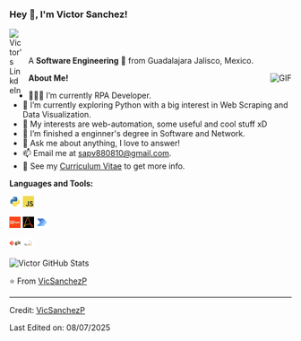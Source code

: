 
<h3 title="hehehe"> Hey 👋, I'm Victor Sanchez!</h3>

<a href="https://www.linkedin.com/in/victor-daniel-sanchez-parga-a53150196">
  <img align="left" alt="Victor's LinkdeIn" width="24px" src="https://cdn.jsdelivr.net/npm/simple-icons@v3/icons/linkedin.svg" style="margin-right: 10px;", color="blue"/>
</a>


<br />
<br />

A **Software Engineering** 🚀 from Guadalajara Jalisco, Mexico.

  <img align="right" alt="GIF" src="https://i.pinimg.com/originals/e4/26/70/e426702edf874b181aced1e2fa5c6cde.gif" />

**About Me!**

- 👨🏽‍💻 I’m currently RPA Developer.
- 🌱 I’m currently exploring Python with a big interest in Web Scraping and Data Visualization. 
- 🤔 My interests are web-automation, some useful and cool stuff xD
- 💼 I’m finished a enginner's degree in Software and Network.
- 💬 Ask me about anything, I love to answer!
- 📫 Email me at [sapv880810@gmail.com](mailto:sapv880810@gmail.com).
- 📝 See my [Curriculum Vitae](https://drive.google.com/file/d/1fJyI8uBtTcd2j9VOeIhXKJ70Spy-CX7m/view?usp=drive_link) to get more info.


**Languages and Tools:**  

<code><img height="20" src="https://raw.githubusercontent.com/github/explore/80688e429a7d4ef2fca1e82350fe8e3517d3494d/topics/python/python.png"></code>
<code><img height="20" src="https://raw.githubusercontent.com/github/explore/80688e429a7d4ef2fca1e82350fe8e3517d3494d/topics/javascript/javascript.png"></code>

<code><img height="20" src="icons/uipath.jpg"></code>
<code><img height="20" src="icons/AutomatioA.png"></code>
<code><img height="20" src="icons/powerA.jpg"></code>


<code><img height="20" src="https://raw.githubusercontent.com/github/explore/80688e429a7d4ef2fca1e82350fe8e3517d3494d/topics/git/git.png"></code>
<code><img height="20" src="https://raw.githubusercontent.com/github/explore/80688e429a7d4ef2fca1e82350fe8e3517d3494d/topics/mysql/mysql.png"></code>

<img src="https://github-readme-stats.vercel.app/api?username=VicSanchezP&show_icons=true&hide_border=true&count_private=true&theme=shades-of-purple&icon_color=fad000" alt="Victor GitHub Stats">

⭐️ From [VicSanchezP](https://github.com/VicSanchezP)


----
Credit: [VicSanchezP](https://github.com/VicSanchezP)

Last Edited on: 08/07/2025
